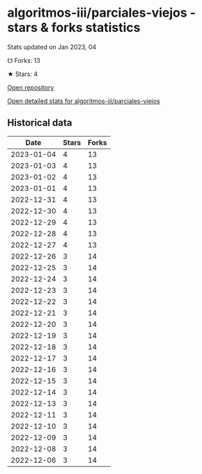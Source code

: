 # algoritmos-iii/parciales-viejos - stars & forks statistics

Stats updated on Jan 2023, 04

☋ Forks: 13

★ Stars: 4

[Open repository](https://github.com/algoritmos-iii/parciales-viejos)

[Open detailed stats for algoritmos-iii/parciales-viejos](https://reviewgithub.com/rep/algoritmos-iii/parciales-viejos)

## Historical data
| Date | Stars | Forks |
|------|-------|-------|
| 2023-01-04 | 4 | 13 | 
| 2023-01-03 | 4 | 13 | 
| 2023-01-02 | 4 | 13 | 
| 2023-01-01 | 4 | 13 | 
| 2022-12-31 | 4 | 13 | 
| 2022-12-30 | 4 | 13 | 
| 2022-12-29 | 4 | 13 | 
| 2022-12-28 | 4 | 13 | 
| 2022-12-27 | 4 | 13 | 
| 2022-12-26 | 3 | 14 | 
| 2022-12-25 | 3 | 14 | 
| 2022-12-24 | 3 | 14 | 
| 2022-12-23 | 3 | 14 | 
| 2022-12-22 | 3 | 14 | 
| 2022-12-21 | 3 | 14 | 
| 2022-12-20 | 3 | 14 | 
| 2022-12-19 | 3 | 14 | 
| 2022-12-18 | 3 | 14 | 
| 2022-12-17 | 3 | 14 | 
| 2022-12-16 | 3 | 14 | 
| 2022-12-15 | 3 | 14 | 
| 2022-12-14 | 3 | 14 | 
| 2022-12-13 | 3 | 14 | 
| 2022-12-11 | 3 | 14 | 
| 2022-12-10 | 3 | 14 | 
| 2022-12-09 | 3 | 14 | 
| 2022-12-08 | 3 | 14 | 
| 2022-12-06 | 3 | 14 | 

